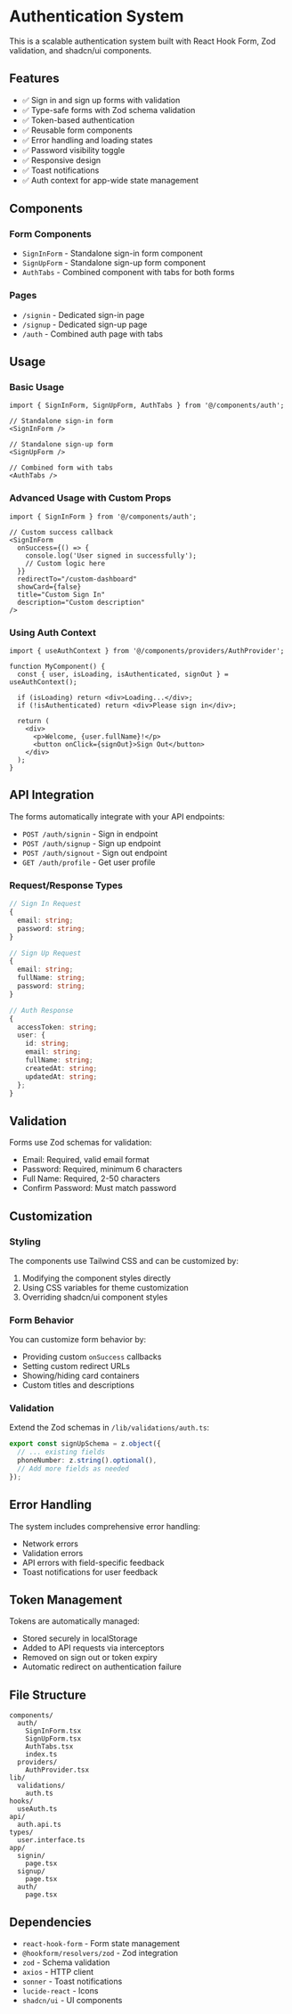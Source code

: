 # Authentication System

This is a scalable authentication system built with React Hook Form, Zod validation, and shadcn/ui components.

## Features

- ✅ Sign in and sign up forms with validation
- ✅ Type-safe forms with Zod schema validation
- ✅ Token-based authentication
- ✅ Reusable form components
- ✅ Error handling and loading states
- ✅ Password visibility toggle
- ✅ Responsive design
- ✅ Toast notifications
- ✅ Auth context for app-wide state management

## Components

### Form Components

- `SignInForm` - Standalone sign-in form component
- `SignUpForm` - Standalone sign-up form component
- `AuthTabs` - Combined component with tabs for both forms

### Pages

- `/signin` - Dedicated sign-in page
- `/signup` - Dedicated sign-up page
- `/auth` - Combined auth page with tabs

## Usage

### Basic Usage

```tsx
import { SignInForm, SignUpForm, AuthTabs } from '@/components/auth';

// Standalone sign-in form
<SignInForm />

// Standalone sign-up form
<SignUpForm />

// Combined form with tabs
<AuthTabs />
```

### Advanced Usage with Custom Props

```tsx
import { SignInForm } from '@/components/auth';

// Custom success callback
<SignInForm 
  onSuccess={() => {
    console.log('User signed in successfully');
    // Custom logic here
  }}
  redirectTo="/custom-dashboard"
  showCard={false}
  title="Custom Sign In"
  description="Custom description"
/>
```

### Using Auth Context

```tsx
import { useAuthContext } from '@/components/providers/AuthProvider';

function MyComponent() {
  const { user, isLoading, isAuthenticated, signOut } = useAuthContext();

  if (isLoading) return <div>Loading...</div>;
  if (!isAuthenticated) return <div>Please sign in</div>;

  return (
    <div>
      <p>Welcome, {user.fullName}!</p>
      <button onClick={signOut}>Sign Out</button>
    </div>
  );
}
```

## API Integration

The forms automatically integrate with your API endpoints:

- `POST /auth/signin` - Sign in endpoint
- `POST /auth/signup` - Sign up endpoint
- `POST /auth/signout` - Sign out endpoint
- `GET /auth/profile` - Get user profile

### Request/Response Types

```typescript
// Sign In Request
{
  email: string;
  password: string;
}

// Sign Up Request
{
  email: string;
  fullName: string;
  password: string;
}

// Auth Response
{
  accessToken: string;
  user: {
    id: string;
    email: string;
    fullName: string;
    createdAt: string;
    updatedAt: string;
  };
}
```

## Validation

Forms use Zod schemas for validation:

- Email: Required, valid email format
- Password: Required, minimum 6 characters
- Full Name: Required, 2-50 characters
- Confirm Password: Must match password

## Customization

### Styling

The components use Tailwind CSS and can be customized by:

1. Modifying the component styles directly
2. Using CSS variables for theme customization
3. Overriding shadcn/ui component styles

### Form Behavior

You can customize form behavior by:

- Providing custom `onSuccess` callbacks
- Setting custom redirect URLs
- Showing/hiding card containers
- Custom titles and descriptions

### Validation

Extend the Zod schemas in `/lib/validations/auth.ts`:

```typescript
export const signUpSchema = z.object({
  // ... existing fields
  phoneNumber: z.string().optional(),
  // Add more fields as needed
});
```

## Error Handling

The system includes comprehensive error handling:

- Network errors
- Validation errors
- API errors with field-specific feedback
- Toast notifications for user feedback

## Token Management

Tokens are automatically managed:

- Stored securely in localStorage
- Added to API requests via interceptors
- Removed on sign out or token expiry
- Automatic redirect on authentication failure

## File Structure

```
components/
  auth/
    SignInForm.tsx
    SignUpForm.tsx
    AuthTabs.tsx
    index.ts
  providers/
    AuthProvider.tsx
lib/
  validations/
    auth.ts
hooks/
  useAuth.ts
api/
  auth.api.ts
types/
  user.interface.ts
app/
  signin/
    page.tsx
  signup/
    page.tsx
  auth/
    page.tsx
```

## Dependencies

- `react-hook-form` - Form state management
- `@hookform/resolvers/zod` - Zod integration
- `zod` - Schema validation
- `axios` - HTTP client
- `sonner` - Toast notifications
- `lucide-react` - Icons
- `shadcn/ui` - UI components
```
